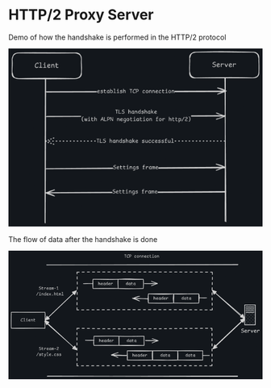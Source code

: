 # HTTP/2 Proxy Server
<p align="center">
  <p>
    Demo of how the handshake is performed in the HTTP/2 protocol
  </p>
  <a target="_blank" rel="noreferrer"><img src="https://github.com/Venkat11Thadi/http2-proxy-server-cpp/blob/main/images/http2-handshake-flowchart.png" alt="my banner"></a>
  <br>
  <p>
    The flow of data after the handshake is done
  </p>
  <a target="_blank" rel="noreferrer"><img src="https://github.com/Venkat11Thadi/http2-proxy-server-cpp/blob/main/images/http2-data-flowchart.png" alt="my banner"></a>
</p>

